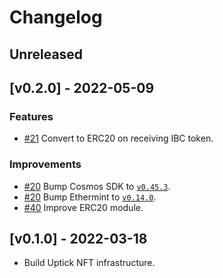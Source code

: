 <!--
Guiding Principles:

Changelogs are for humans, not machines.
There should be an entry for every single version.
The same types of changes should be grouped.
Versions and sections should be linkable.
The latest version comes first.
The release date of each version is displayed.
Mention whether you follow Semantic Versioning.

Usage:

Change log entries are to be added to the Unreleased section under the
appropriate stanza (see below). Each entry should ideally include a tag and
the Github issue reference in the following format:

* (<tag>) \#<issue-number> message

The issue numbers will later be link-ified during the release process so you do
not have to worry about including a link manually, but you can if you wish.

Types of changes (Stanzas):

"Features" for new features.
"Improvements" for changes in existing functionality.
"Deprecated" for soon-to-be removed features.
"Bug Fixes" for any bug fixes.
"Client Breaking" for breaking CLI commands and REST routes used by end-users.
"API Breaking" for breaking exported APIs used by developers building on SDK.
"State Machine Breaking" for any changes that result in a different AppState given same genesisState and txList.

Ref: https://keepachangelog.com/en/1.0.0/
-->

# Changelog

## Unreleased

## [v0.2.0] - 2022-05-09

### Features

- [\#21](https://github.com/UptickNetwork/uptick/issues/21) Convert to ERC20 on receiving IBC token.

### Improvements

- [\#20](https://github.com/UptickNetwork/uptick/issues/20) Bump Cosmos SDK to [`v0.45.3`](https://github.com/cosmos/cosmos-sdk/releases/tag/v0.45.3).
- [\#20](https://github.com/UptickNetwork/uptick/issues/20) Bump Ethermint to [`v0.14.0`](https://github.com/tharsis/ethermint/releases/tag/v0.14.0).
- [\#40](https://github.com/UptickNetwork/uptick/pull/40) Improve ERC20 module.

## [v0.1.0] - 2022-03-18

- Build Uptick NFT infrastructure.